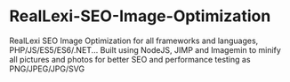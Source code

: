 # RealLexi-SEO-Image-Optimization
RealLexi SEO Image Optimization for all frameworks and languages, PHP/JS/ES5/ES6/.NET... Built using NodeJS, JIMP and Imagemin to minify all pictures and photos for better SEO and performance testing as PNG/JPEG/JPG/SVG
